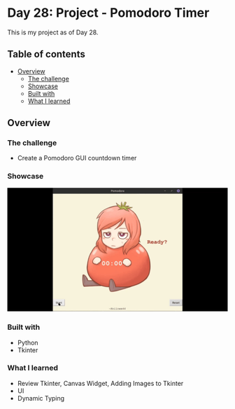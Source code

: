 # Day 28: Project - Pomodoro Timer
This is my project as of Day 28.
## Table of contents
- [Overview](#overview)
  - [The challenge](#the-challenge)
  - [Showcase](#showcase)
  - [Built with](#built-with)
  - [What I learned](#what-i-learned)

## Overview

### The challenge

- Create a Pomodoro GUI countdown timer 

### Showcase
![tomato_chan](tomato_chan_gif.gif)
### Built with

- Python
- Tkinter

### What I learned
- Review Tkinter, Canvas Widget, Adding Images to Tkinter
- UI
- Dynamic Typing 


 